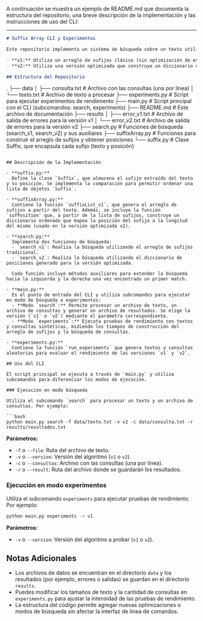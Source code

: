 A continuación se muestra un ejemplo de README.md que documenta la estructura del repositorio, una breve descripción de la implementación y las instrucciones de uso del CLI:

---

```markdown
# Suffix Array CLI y Experimentos

Este repositorio implementa un sistema de búsqueda sobre un texto utilizando arreglos de sufijos, así como un módulo para realizar experimentos de rendimiento. Se han implementado dos versiones del algoritmo de búsqueda:

- **v1:** Utiliza un arreglo de sufijos clásico (sin optimización de espacio).
- **v2:** Utiliza una versión optimizada que construye un diccionario ordenado (lista de posiciones) para reducir el consumo de memoria.

## Estructura del Repositorio

```
.
├── data
│   ├── consulta.txt      # Archivo con las consultas (una por línea)
│   └── texto.txt         # Archivo de texto a procesar
├── experiments.py        # Script para ejecutar experimentos de rendimiento
├── main.py               # Script principal con el CLI (subcomandos: search, experiments)
├── README.md             # Este archivo de documentación
├── results
│   ├── error_v1.txt      # Archivo de salida de errores para la versión v1
│   └── error_v2.txt      # Archivo de salida de errores para la versión v2
├── search.py             # Funciones de búsqueda (search_v1, search_v2) y sus auxiliares
├── suffixArray.py        # Funciones para construir el arreglo de sufijos y obtener posiciones
└── suffix.py             # Clase Suffix, que encapsula cada sufijo (texto y posición)
```

## Descripción de la Implementación

- **suffix.py:**  
  Define la clase `Suffix`, que almacena el sufijo extraído del texto y su posición. Se implementa la comparación para permitir ordenar una lista de objetos `Suffix`.

- **suffixArray.py:**  
  Contiene la función `suffixList_v1`, que genera el arreglo de sufijos a partir del texto. Además, se incluye la función `sufPosition` que, a partir de la lista de sufijos, construye un diccionario ordenado que mapea la posición del sufijo a la longitud del mismo (usado en la versión optimizada v2).

- **search.py:**  
  Implementa dos funciones de búsqueda:
  - `search_v1`: Realiza la búsqueda utilizando el arreglo de sufijos tradicional.
  - `search_v2`: Realiza la búsqueda utilizando el diccionario de posiciones generado para la versión optimizada.
  
  Cada función incluye métodos auxiliares para extender la búsqueda hacia la izquierda y la derecha una vez encontrado un primer match.

- **main.py:**  
  Es el punto de entrada del CLI y utiliza subcomandos para ejecutar en modo de búsqueda o experimentos:
  - **Modo `search`:** Permite procesar un archivo de texto, un archivo de consultas y generar un archivo de resultados. Se elige la versión (`v1` o `v2`) mediante el parámetro correspondiente.
  - **Modo `experiments`:** Ejecuta pruebas de rendimiento con textos y consultas sintéticas, midiendo los tiempos de construcción del arreglo de sufijos y la búsqueda de consultas.

- **experiments.py:**  
  Contiene la función `run_experiments` que genera textos y consultas aleatorias para evaluar el rendimiento de las versiones `v1` y `v2`.

## Uso del CLI

El script principal se ejecuta a través de `main.py` y utiliza subcomandos para diferenciar los modos de ejecución.

### Ejecución en modo búsqueda

Utiliza el subcomando `search` para procesar un texto y un archivo de consultas. Por ejemplo:

```bash
python main.py search -f data/texto.txt -v v2 -c data/consulta.txt -r results/resultados.txt
```

**Parámetros:**

- `-f` o `--file`: Ruta del archivo de texto.
- `-v` o `--version`: Versión del algoritmo (`v1` o `v2`).
- `-c` o `--consultas`: Archivo con las consultas (una por línea).
- `-r` o `--result`: Ruta del archivo donde se guardarán los resultados.

### Ejecución en modo experimentos

Utiliza el subcomando `experiments` para ejecutar pruebas de rendimiento. Por ejemplo:

```bash
python main.py experiments -v v1
```

**Parámetros:**

- `-v` o `--version`: Versión del algoritmo a probar (`v1` o `v2`).

## Notas Adicionales

- Los archivos de datos se encuentran en el directorio `data` y los resultados (por ejemplo, errores o salidas) se guardan en el directorio `results`.
- Puedes modificar los tamaños de texto y la cantidad de consultas en `experiments.py` para ajustar la intensidad de las pruebas de rendimiento.
- La estructura del código permite agregar nuevas optimizaciones o modos de búsqueda sin afectar la interfaz de línea de comandos.

